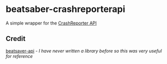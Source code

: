 # beatsaber-crashreporterapi

A simple wrapper for the [CrashReporter API](https://analyzer.questmodding/api/crashes)

## Credit

[beatsaver-api](https://github.com/FranciscoRibeiro03/beatsaver-api) - *I have never written a library before so this was very useful for reference*